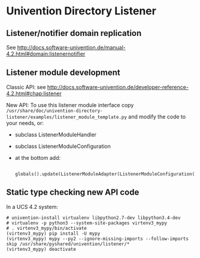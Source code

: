 # Univention Directory Listener

## Listener/notifier domain replication
See http://docs.software-univention.de/manual-4.2.html#domain:listenernotifier

## Listener module development
Classic API: see http://docs.software-univention.de/developer-reference-4.2.html#chap:listener

New API: To use this listener module interface copy `/usr/share/doc/univention-directory-listener/examples/listener_module_template.py` and modify the code to your needs, or:

* subclass ListenerModuleHandler
* subclass ListenerModuleConfiguration
* at the bottom add:

		globals().update(ListenerModuleAdapter(ListenerModuleConfiguration()).get_globals())

## Static type checking new API code
In a UCS 4.2 system:

	# univention-install virtualenv libpython2.7-dev libpython3.4-dev
	# virtualenv -p python3 --system-site-packages virtenv3_mypy
	# . virtenv3_mypy/bin/activate
	(virtenv3_mypy) pip install -U mypy
	(virtenv3_mypy) mypy --py2 --ignore-missing-imports --follow-imports skip /usr/share/pyshared/univention/listener/*
	(virtenv3_mypy) deactivate
